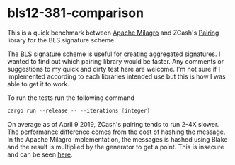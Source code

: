 # bls12-381-comparison
This is a quick benchmark between [Apache Milagro](https://github.com/apache/incubator-milagro-crypto) and
ZCash's [Pairing](https://crates.io/crates/pairing) library for the BLS signature scheme

The BLS signature scheme is useful for creating aggregated signatures. I wanted to find out which pairing library would be faster.
Any comments or suggestions to my quick and dirty test here are welcome. I'm not sure if I implemented according to each
libraries intended use but this is how I was able to get it to work.

To run the tests run the following command
```rust
cargo run --release -- --iterations {integer}
```

On average as of April 9 2019, ZCash's pairing tends to run 2-4X slower.   
The performance difference comes from the cost of hashing the message. In the Apache Milagro implementation, 
the messages is hashed using Blake and the result is multiplied by the generator to get a point. This is insecure and can be seen [here](https://github.com/zcash-hackworks/bn/pull/2#discussion_r111367525).
